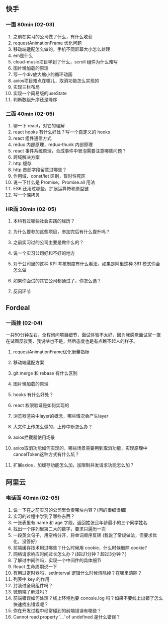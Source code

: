 ## 快手

### 一面 80min (02-03)

1. 之前在实习的公司做了什么，有什么收获
2. requestAnimationFrame 优化问题
3. 移动端适配怎么做的，手机不同屏幕大小怎么处理
4. em是什么
5. cloud-music项目学到了什么，scroll 组件为什么难写
6. 图片懒加载的原理
7. 写一个div放大缩小的循环动画
8. axios项目难点在哪儿，取消功能怎么实现的
9. 实现三栏布局
10. 实现一个简易版的useState
11. 判断数组升序还是降序

### 二面 40min (02-05)

1. 聊一下 react，对它的理解
2. react hooks 有什么好处？写一个自定义的 hooks
3. react 组件通信方式
4. redux 内部原理，redux-thunk 内部原理
5. react 事件系统原理，合成事件中冒泡需要注意哪些问题？
6. 跨域解决方案
7. http 缓存
8. http 首部字段留意过哪些？
9. 作用域、const/let 区别，暂时性死区
10. 说一下什么是 Promise，Promise.all 用法
11. ES6 还用过哪些，扩展运算符和原型链
12. 写一个深拷贝

### HR面 30min (02-05)

1. 本科有过哪些社会实践的经历？

2. 为什么要参加这些项目，参加完后有什么提升吗？

3. 之前实习过的公司主要是做什么的？

4. 说一个实习公司好和不好的地方

5. 对于公司里的这种 KPI 考核制度有什么看法，如果是阿里这种 361 模式你会怎么做

6. 如果你面试的其它公司都通过了，你怎么选？

7. 反问环节

   

## Fordeal 

### 一面挂 (02-04)

一共50分钟左右，全程询问项目细节，面试体验不太好，因为我感觉面试官一直在试图反驳我，我说啥也不是，然后态度也是有点瞧不起人的样子。

1. requestAnimationFrame优化衡量指标

2. 移动端适配方案

3. git merge 和 rebase 有什么区别

4. 图片懒加载的原理

5. hooks 有什么好处？

6. react 权限验证是如何实现的

7. 浏览器渲染中layer的概念，哪些情况会产生layer

8. 大文件上传怎么做的，上传中断怎么办？

9. axios拦截器使用场景

10. axios取消功能如何实现的，哪些场景需要用到取消功能，实现原理中cancelToken这种方式有什么坑？

11. 扩展axios，加缓存功能怎么加，加限制并发请求功能怎么加？

    

## 阿里云

### 电话面 40min (02-05)

1. 说一下在之前实习的公司里负责哪块内容？(问的很细很细)
2. 实习的过程中学到了哪些东西？
3. 一张表里有 name 和 age 字段，返回姓张且年龄最小的三个同学姓名
4. 找出一个序列里第二大的数字，要求只遍历一次
5. 一段英文句子，用空格分开，将单词顺序反转 (我说了常规做法，但要求优化，没答好)
6. 前端缓存技术用过哪些？什么时候用 cookie，什么时候删除 cookie?
7. 网络请求响应时间过长怎么办？(超过1分钟？超过3分钟？)
8. 了解过中间件吗，实现一个中间件的具体细节
9. React 生命周期说一下
10. 有用过定时器吗，setInterval 逻辑什么时候清除掉？在哪里清除？
11. 列表中 key 的作用
12. 封装过全局组件吗？
13. 微前端了解过吗？
14. 前端错误如何处理？线上环境也要 conosle.log 吗？如果不要线上出错了怎么快速找出错误呢？
15. 你在开发过程中经常碰到的前端错误有哪些？
16. Cannot read property '...' of undefined 是什么错误？



